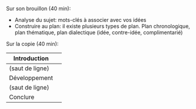 Sur son brouillon (40 min):
- Analyse du sujet: mots-clés à associer avec vos idées
- Construire au plan: il existe plusieurs types de plan. Plan chronologique, plan thématique, plan dialectique (idée, contre-idée, complimentarié)

Sur la copie (40 min):

| Introduction    |     |
| --------------- | --- |
| (saut de ligne) |     |
| Développement   |     |
| (saut de ligne) |     |
| Conclure        |     |
